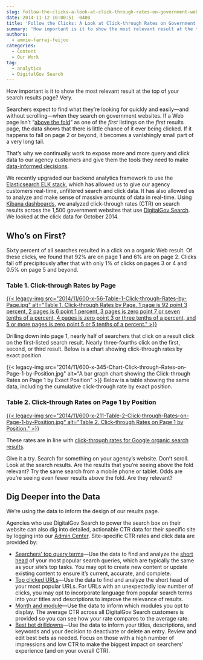 ```yaml
---
slug: follow-the-clicks-a-look-at-click-through-rates-on-government-websites
date: 2014-11-12 10:00:51 -0400
title: 'Follow the Clicks: A Look at Click-through Rates on Government Websites'
summary: 'How important is it to show the most relevant result at the top of your search results page? Very. Searchers expect to find what they&#8217;re looking for quickly and easily&mdash;and without scrolling&mdash;when they search on government websites. If a Web page isn&#8217;t &ldquo;above the fold&rdquo; as one of the first listings on the first results'
authors:
  - ammie-farraj-feijoo
categories:
  - Content
  - Our Work
tag:
  - analytics
  - DigitalGov Search
---
```


How important is it to show the most relevant result at the top of your search results page? Very.

Searchers expect to find what they&#8217;re looking for quickly and easily—and without scrolling—when they search on government websites. If a Web page isn&#8217;t “[above the fold](http://moz.com/blog/life-above-and-beyond-the-fold)” as one of the _first_ listings on the _first_ results page, the data shows that there is little chance of it ever being clicked. If it happens to fall on page 2 or beyond, it becomes a vanishingly small part of a very long tail.

That&#8217;s why we continually work to expose more and more query and click data to our agency customers and give them the tools they need to make [data-informed decisions](https://keen.io/blog/99413806176/data-informed-product-design).

We recently upgraded our backend analytics framework to use the [Elasticsearch ELK stack](http://www.elasticsearch.org/overview/), which has allowed us to give our agency customers real-time, unfiltered search and click data. It has also allowed us to analyze and make sense of massive amounts of data in real-time. Using [Kibana dashboards](http://www.elasticsearch.org/overview/kibana/), we analyzed click-through rates (CTR) on search results across the 1,500 government websites that use [DigitalGov Search](http://search.digitalgov.gov/). We looked at the click data for October 2014.

## Who’s on First?

Sixty percent of all searches resulted in a click on a organic Web result. Of these clicks, we found that 92% are on page 1 and 6% are on page 2. Clicks fall off precipitously after that with only 1% of clicks on pages 3 or 4 and 0.5% on page 5 and beyond.

### Table 1. Click-through Rates by Page

[{{< legacy-img src="2014/11/600-x-56-Table-1-Click-through-Rates-by-Page.jpg" alt="Table 1. Click-through Rates by Page. 1 page is 92 point 3 percent, 2 pages is 6 point 1 percent, 3 pages is zero point 7 or seven tenths of a percent, 4 pages is zero point 3 or three tenths of a percent, and 5 or more pages is zero point 5 or 5 tenths of a percent." >}}](https://s3.amazonaws.com/digitalgov/_legacy-img/2014/11/721-x-67-Table-1-Click-through-Rates-by-Page.jpg)

Drilling down into page 1, nearly half of searchers that click on a result click on the first-listed search result. Nearly three-fourths click on the first, second, or third result. Below is a chart showing click-through rates by exact position.

{{< legacy-img src="2014/11/600-x-345-Chart-Click-through-Rates-on-Page-1-by-Position.jpg" alt="A bar graph chart showing the Click-through Rates on Page 1 by Exact Position" >}} Below is a table showing the same data, including the cumulative click-through rate by exact position.

### Table 2. Click-through Rates on Page 1 by Position

[{{< legacy-img src="2014/11/600-x-211-Table-2-Click-through-Rates-on-Page-1-by-Position.jpg" alt="Table 2. Click-through Rates on Page 1 by Position." >}}](https://s3.amazonaws.com/digitalgov/_legacy-img/2014/11/721-x-254-Table-2-Click-through-Rates-on-Page-1-by-Position.jpg)

These rates are in line with [click-through rates for Google organic search results](http://marketingland.com/new-click-rate-study-google-organic-results-102149).

Give it a try. Search for something on your agency’s website. Don’t scroll. Look at the search results. Are the results that you’re seeing above the fold relevant? Try the same search from a mobile phone or tablet. Odds are you’re seeing even fewer results above the fold. Are they relevant?

## Dig Deeper into the Data

We’re using the data to inform the design of our results page.

Agencies who use DigitalGov Search to power the search box on their website can also dig into detailed, actionable CTR data for their specific site by logging into our [Admin Center](https://search.usa.gov/sites). Site-specific CTR rates and click data are provided by:

  * [Searchers’ top query terms](http://search.digitalgov.gov/manual/queries.html)—Use the data to find and analyze the [short head](http://www.searchtools.com/analysis/long-tail.html) of your most popular search queries, which are typically the same as your site&#8217;s top tasks. You may opt to create new content or update existing content to ensure it&#8217;s current, accurate, and complete.
  * [Top clicked URLs](http://search.digitalgov.gov/manual/clicks.html)—Use the data to find and analyze the short head of your most popular URLs. For URLs with an unexpectedly low number of clicks, you may opt to incorporate language from popular search terms into your titles and descriptions to improve the relevance of results.
  * [Month and module](http://search.digitalgov.gov/manual/monthly-reports.html)—Use the data to inform which modules you opt to display. The average CTR across all DigitalGov Search customers is provided so you can see how your rate compares to the average rate.
  * [Best bet drilldowns](http://search.digitalgov.gov/manual/best-bets-text.html)—Use the data to inform your titles, descriptions, and keywords and your decision to deactivate or delete an entry. Review and edit best bets as needed. Focus on those with a high number of impressions and low CTR to make the biggest impact on searchers&#8217; experience (and on your overall CTR).